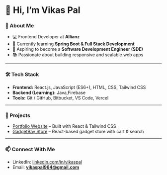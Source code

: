 # 👋 Hi, I’m Vikas Pal  

### 🚀 About Me  
- 💻 Frontend Developer at **Allianz**  
- 🌱 Currently learning **Spring Boot & Full Stack Development**  
- 🎯 Aspiring to become a **Software Development Engineer (SDE)**  
- 📚 Passionate about building responsive and scalable web apps  

---

### 🛠 Tech Stack  
- **Frontend:** React.js, JavaScript (ES6+), HTML, CSS, Tailwind CSS  
- **Backend (Learning):** Java,Firebase  
- **Tools:** Git / GitHub, Bitbucket, VS Code, Vercel  

---

### 📌 Projects  
- [Portfolio Website](https://github.com/pal-vikas/Portfolio-App) – Built with React & Tailwind CSS  
- [GadgetBay Store](https://github.com/pal-vikas/GadgetBay-store) – React-based gadget store with cart & search  

---

### 📫 Connect With Me  
- LinkedIn: [linkedin.com/in/vikaspal](https://linkedin.com/in/vikashpal)  
- Email: **vikaspal964@gmail.com**  



